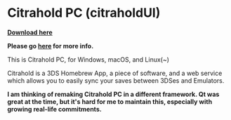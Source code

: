 # Citrahold PC (citraholdUI)

**[Download here](https://github.com/regimensocial/citraholdUI/releases/latest)**

**Please go [here](https://github.com/regimensocial/Citrahold-3DS) for more info.**

This is Citrahold PC, for Windows, macOS, and Linux(~)

Citrahold is a 3DS Homebrew App, a piece of software, and a web service which allows you to easily sync your saves between 3DSes and Emulators.

**I am thinking of remaking Citrahold PC in a different framework. Qt was great at the time, but it's hard for me to maintain this, especially with growing real-life commitments.**
